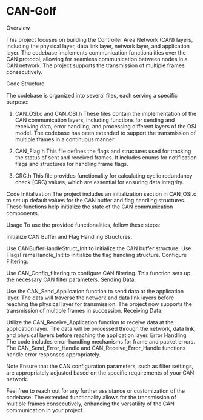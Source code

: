 # CAN-Golf
Overview

This project focuses on building the Controller Area Network (CAN) layers, including the physical layer, data link layer, network layer, and application layer. The codebase implements communication functionalities over the CAN protocol, allowing for seamless communication between nodes in a CAN network. The project supports the transmission of multiple frames consecutively.

Code Structure

The codebase is organized into several files, each serving a specific purpose:

1. CAN_OSI.c and CAN_OSI.h
These files contain the implementation of the CAN communication layers, including functions for sending and receiving data, error handling, and processing different layers of the OSI model. The codebase has been extended to support the transmission of multiple frames in a continuous manner.

2. CAN_Flag.h
This file defines the flags and structures used for tracking the status of sent and received frames. It includes enums for notification flags and structures for handling frame flags.

3. CRC.h
This file provides functionality for calculating cyclic redundancy check (CRC) values, which are essential for ensuring data integrity.

Code Initialization
The project includes an initialization section in CAN_OSI.c to set up default values for the CAN buffer and flag handling structures. These functions help initialize the state of the CAN communication components.

Usage
To use the provided functionalities, follow these steps:

Initialize CAN Buffer and Flag Handling Structures:

Use CANBufferHandleStruct_Init to initialize the CAN buffer structure.
Use FlagsFrameHandle_Init to initialize the flag handling structure.
Configure Filtering:

Use CAN_Config_filtering to configure CAN filtering. This function sets up the necessary CAN filter parameters.
Sending Data:

Use the CAN_Send_Application function to send data at the application layer.
The data will traverse the network and data link layers before reaching the physical layer for transmission.
The project now supports the transmission of multiple frames in succession.
Receiving Data:

Utilize the CAN_Receive_Application function to receive data at the application layer.
The data will be processed through the network, data link, and physical layers before reaching the application layer.
Error Handling
The code includes error-handling mechanisms for frame and packet errors. The CAN_Send_Error_Handle and CAN_Receive_Error_Handle functions handle error responses appropriately.

Note
Ensure that the CAN configuration parameters, such as filter settings, are appropriately adjusted based on the specific requirements of your CAN network.

Feel free to reach out for any further assistance or customization of the codebase. The extended functionality allows for the transmission of multiple frames consecutively, enhancing the versatility of the CAN communication in your project.
